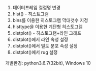 1. 데이터프레임 컬럼명 변경
2. hist() - 히스트그램
3. bins를 이용한 히스토그램 막대갯수 지정
4. histtype을 이용한 계단형 히스토그램
5. distplot() - 히스토그램+라인 그래프
6. distplot()에서 라인 속성 설정
7. distplot()에서 밀도 분포 속성 설정
8. distplot()에서 rug 설정

개발환경: python3.6.7(32bit), Windows 10
